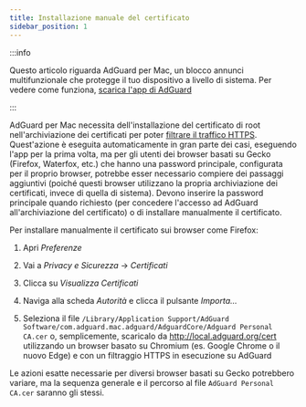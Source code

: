 ```yaml
---
title: Installazione manuale del certificato
sidebar_position: 1
---
```


:::info

Questo articolo riguarda AdGuard per Mac, un blocco annunci multifunzionale che protegge il tuo dispositivo a livello di sistema. Per vedere come funziona, [scarica l'app di AdGuard](https://agrd.io/download-kb-adblock)

:::

AdGuard per Mac necessita dell'installazione del certificato di root nell'archiviazione dei certificati per poter [filtrare il traffico HTTPS](/general/https-filtering/what-is-https-filtering). Quest'azione è eseguita automaticamente in gran parte dei casi, eseguendo l'app per la prima volta, ma per gli utenti dei browser basati su Gecko (Firefox, Waterfox, etc.) che hanno una password principale, configurata per il proprio browser, potrebbe esser necessario compiere dei passaggi aggiuntivi (poiché questi browser utilizzano la propria archiviazione dei certificati, invece di quella di sistema). Devono inserire la password principale quando richiesto (per concedere l'accesso ad AdGuard all'archiviazione del certificato) o di installare manualmente il certificato.

Per installare manualmente il certificato sui browser come Firefox:

  1. Apri *Preferenze*

  2. Vai a *Privacy e Sicurezza* → *Certificati*

  3. Clicca su *Visualizza Certificati*

  4. Naviga alla scheda *Autorità* e clicca il pulsante *Importa...*

  5. Seleziona il file `/Library/Application Support/AdGuard Software/com.adguard.mac.adguard/AdguardCore/Adguard Personal CA.cer` o, semplicemente, scaricalo da http://local.adguard.org/cert utilizzando un browser basato su Chromium (es. Google Chrome o il nuovo Edge) e con un filtraggio HTTPS in esecuzione su AdGuard

Le azioni esatte necessarie per diversi browser basati su Gecko potrebbero variare, ma la sequenza generale e il percorso al file `AdGuard Personal CA.cer` saranno gli stessi.
